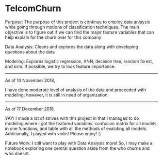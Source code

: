 # TelcomChurn

Purpose: The purpose of this project is continue to employ data anlaysis while going through motions of classification techniques. The main objective is to figure out if we can find the major feature variables that can help explain for the churn over for this company

Data Analysis: Cleans and explores the data along with developing questions about the data

Modeling: Explores logistic regression, KNN, decision tree, random forest, and svm. If possible, we try to look feature importance.


--------------------------------

As of 10 November 2018,

I have done moderate level of analysis of the data and proceeded with modeling; however, it is still in need of organization


--------------------------------
As of 17 December 2018,

YAY! I made a lot of strives with this project in that I managed to do modeling where I got the featured variables, confusion matrix for all models in one functions, and table with all the methods of evaluting all models. Additionally, I played with violin! Please enjoy! :)


Future Work: I still want to play with Data Analysis more! So, I may make a notebook exploring one central question aside from the who churns and who doesnt.

